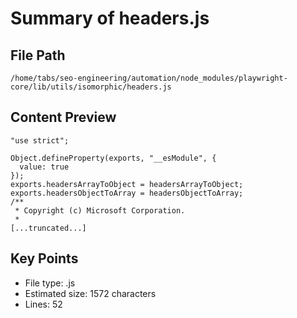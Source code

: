 # Summary of headers.js
  
## File Path
`/home/tabs/seo-engineering/automation/node_modules/playwright-core/lib/utils/isomorphic/headers.js`

## Content Preview
```
"use strict";

Object.defineProperty(exports, "__esModule", {
  value: true
});
exports.headersArrayToObject = headersArrayToObject;
exports.headersObjectToArray = headersObjectToArray;
/**
 * Copyright (c) Microsoft Corporation.
 *
[...truncated...]
```

## Key Points
- File type: .js
- Estimated size: 1572 characters
- Lines: 52
